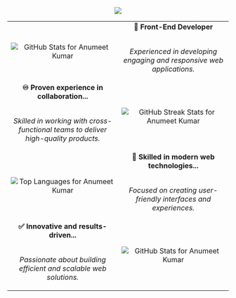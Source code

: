 
<p align="center">
  <img src="https://readme-typing-svg.herokuapp.com?color=68b486&size=28&duration=6000&vCenter=true&width=600&height=80&lines=Anumeet+Kumar%2C+a+skilled+Frontend+Developer+from+India." />
</p>

<table>
  <tbody>
    <tr>
      <td width="50%" valign="middle" align="center">
        <img src="https://github-readme-stats.vercel.app/api?username=anumeetkumar&show_icons=true&hide_border=true&include_all_commits=true&count_private=true&theme=merko" alt="GitHub Stats for Anumeet Kumar" />
      </td>
      <td width="50%" valign="middle" align="center">
        <b>🎨 Front-End Developer</b>
        <br />
        <br />
        <p>
          <em>Experienced in developing engaging and responsive web applications.</em>
        </p>
      </td>
    </tr>
    <tr>
      <td width="50%" valign="middle" align="center">
        <b>♾️ Proven experience in collaboration...</b>
        <br />
        <br />
        <p>
        <em>Skilled in working with cross-functional teams to deliver high-quality products.</em>
        </p>
      </td>
      <td width="50%" valign="middle" align="center">
        <img src="https://github-readme-streak-stats.herokuapp.com/?user=anumeetkumar&theme=merko&hide_border=true" alt="GitHub Streak Stats for Anumeet Kumar" />
      </td>
    </tr>
    <tr>
      <td width="50%" valign="middle" align="center">
        <img align="center" src="https://github-readme-stats.vercel.app/api/top-langs?username=anumeetkumar&include_all_commits=true&count_private=true&show_icons=true&layout=compact&theme=merko&hide_border=true" alt="Top Languages for Anumeet Kumar" />
      </td>
      <td width="50%" valign="middle" align="center">
        <b>🥷 Skilled in modern web technologies...</b>
        <br />
        <br />
        <p>
          <em>Focused on creating user-friendly interfaces and experiences.</em>
        </p>
      </td>
    </tr>
    <tr>
      <td width="50%" valign="middle" align="center">
        <b>✅ Innovative and results-driven...</b>
        <br />
        <br />
        <p>
          <em>Passionate about building efficient and scalable web solutions.</em>
        </p>
      </td>
      <td width="50%" valign="middle" align="center">
        <img align="center" src="https://github-readme-stats.vercel.app/api?username=anumeetkumar&include_all_commits=true&count_private=true&show_icons=true&layout=compact&theme=merko" alt="GitHub Stats for Anumeet Kumar" />
      </td>
    </tr>
  </tbody>
</table>
